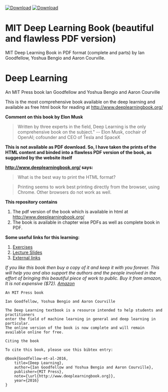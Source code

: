 [![Download](https://img.shields.io/badge/download-bookmarked%20book-orange.svg)](https://github.com/janishar/mit-deep-learning-book-pdf/blob/master/complete-book-pdf/Ian%20Goodfellow%2C%20Yoshua%20Bengio%2C%20Aaron%20Courville%20-%20Deep%20Learning%20(2017%2C%20MIT).pdf)
[![Download](https://img.shields.io/badge/download-book-brightgreen.svg)](https://github.com/janishar/mit-deep-learning-book-pdf/raw/master/complete-book-pdf/deeplearningbook.pdf)

# MIT Deep Learning Book (beautiful and flawless PDF version)
MIT Deep Learning Book in PDF format (complete and parts) by Ian Goodfellow, Yoshua Bengio and Aaron Courville.

# Deep Learning
An MIT Press book
Ian Goodfellow and Yoshua Bengio and Aaron Courville

This is the most comprehensive book available on the deep learning and available as free html book for reading at http://www.deeplearningbook.org/

**Comment on this book by Elon Musk**
>Written by three experts in the field, Deep Learning is the only comprehensive book on the subject." -- Elon Musk, cochair of OpenAI; cofounder and CEO of Tesla and SpaceX

**This is not available as PDF download. So, I have taken the prints of the HTML content and binded into a flawless PDF version of the book, as suggested by the website itself**

**http://www.deeplearningbook.org/ says:**
>What is the best way to print the HTML format?

>Printing seems to work best printing directly from the browser, using Chrome. Other browsers do not work as well.

**This repository contains**
1. The pdf version of the book which is available in html at http://www.deeplearningbook.org/
2. The book is available in chapter wise PDFs as well as complete book in PDF.

**Some useful links for this learning:**
1. [Exercises](http://www.deeplearningbook.org/exercises.html)
2. [Lecture Slides](http://www.deeplearningbook.org/lecture_slides.html)
3. [External links](http://www.deeplearningbook.org/external.html)

*If you like this book then buy a copy of it and keep it with you forever. This will help you and also support the authors and the people involved in the effort of bringing this beautiful piece of work to public. Buy it from amazon, It is not expensive ($72). [Amazon](https://www.amazon.com/Deep-Learning-Adaptive-Computation-Machine/dp/0262035618)*



```
An MIT Press book

Ian Goodfellow, Yoshua Bengio and Aaron Courville

The Deep Learning textbook is a resource intended to help students and practitioners
enter the field of machine learning in general and deep learning in particular. 
The online version of the book is now complete and will remain available online for free. 

Citing the book

To cite this book, please use this bibtex entry:

@book{Goodfellow-et-al-2016,
    title={Deep Learning},
    author={Ian Goodfellow and Yoshua Bengio and Aaron Courville},
    publisher={MIT Press},
    note={\url{http://www.deeplearningbook.org}},
    year={2016}
}
```


